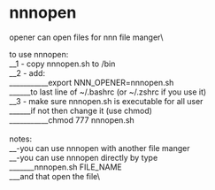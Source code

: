 # nnnopen
opener can open files for nnn file manger\

to use nnnopen:\
__1 - copy nnnopen.sh to /bin\
__2 - add:\
___________export NNN_OPENER=nnnopen.sh\
______to last line of ~/.bashrc (or ~/.zshrc if you use it)\
__3 - make sure nnnopen.sh is executable for all user \
______if not then change it (use chmod)\
___________chmod 777 nnnopen.sh\
\
notes:\
__-you can use nnnopen with another file manger\
__-you can use nnnopen directly by type\
_______nnnopen.sh FILE_NAME\
___and that open the file\
